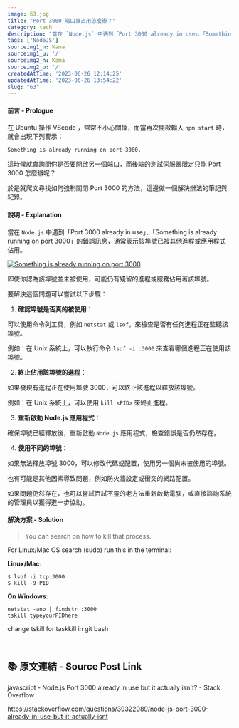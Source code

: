 ```yaml
---
image: 63.jpg
title: "Port 3000 端口被占用怎麼辦？"
category: tech
description: "當在 `Node.js` 中遇到「Port 3000 already in use」、「Something is already running on port 3000」的錯誤訊息，通常表示該埠號已被其他進程或應用程式佔用。"
tags: ['NodeJS']
sourceimg1_n: Kama
sourceimg1_u: '/'
sourceimg2_n: Kama
sourceimg2_u: '/'
createdAtTime: '2023-06-26 12:14:25'
updatedAtTime: '2023-06-26 13:54:22'
slug: "63"
---
```


#### 前言 - Prologue

在 Ubuntu 操作 VScode ，常常不小心關掉，而當再次開啟輸入 `npm start` 時，就會出現下列警示：
```shell
Something is already running on port 3000.
```

這時候就會詢問你是否要開啟另一個端口，而後端的測試伺服器限定只能 Port 3000 怎麼辦呢？

於是就爬文尋找如何強制關閉 Port 3000 的方法，這邊做一個解決辦法的筆記與紀錄。 

#### 說明 - Explanation

當在 `Node.js` 中遇到「Port 3000 already in use」、「Something is already running on port 3000」的錯誤訊息，通常表示該埠號已被其他進程或應用程式佔用。

<a href="/blog/63-1.jpg" target="_blank">

![Something is already running on port 3000](/blog/63-1.jpg "Something is already running on port 3000")

</a>

即使你認為該埠號並未被使用，可能仍有殘留的進程或服務佔用著該埠號。

要解決這個問題可以嘗試以下步驟：

1. **確認埠號是否真的被使用**：

可以使用命令列工具，例如 `netstat` 或 `lsof`，來檢查是否有任何進程正在監聽該埠號。

例如：在 Unix 系統上，可以執行命令 `lsof -i :3000` 來查看哪個進程正在使用該埠號。

2. **終止佔用該埠號的進程**：

如果發現有進程正在使用埠號 3000，可以終止該進程以釋放該埠號。

例如：在 Unix 系統上，可以使用 `kill <PID>` 來終止進程。

3. **重新啟動 Node.js 應用程式**：

確保埠號已經釋放後，重新啟動 `Node.js` 應用程式，檢查錯誤是否仍然存在。

4. **使用不同的埠號**：

如果無法釋放埠號 3000，可以修改代碼或配置，使用另一個尚未被使用的埠號。

也有可能是其他因素導致問題，例如防火牆設定或衝突的網路配置。

如果問題仍然存在，也可以嘗試百試不靈的老方法重新啟動電腦，或直接諮詢系統的管理員以獲得進一步協助。

#### 解決方案 - Solution

> You can search on how to kill that process.

For Linux/Mac OS search (sudo) run this in the terminal:

**Linux/Mac**:
```shell
$ lsof -i tcp:3000
$ kill -9 PID
```

**On Windows**:
```shell
netstat -ano | findstr :3000
tskill typeyourPIDhere 
```

change tskill for taskkill in git bash

<br />

## 📚 原文連結 - Source Post Link

javascript - Node.js Port 3000 already in use but it actually isn't? - Stack Overflow

<https://stackoverflow.com/questions/39322089/node-js-port-3000-already-in-use-but-it-actually-isnt>
